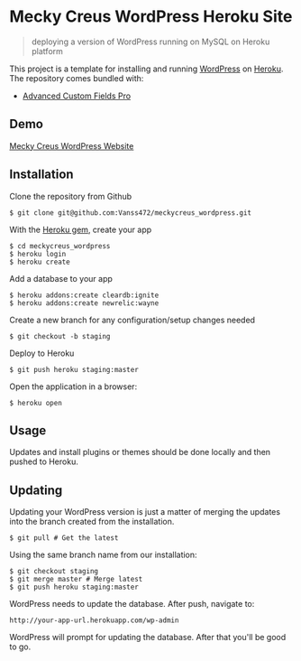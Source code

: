 # Mecky Creus WordPress Heroku Site
>deploying a version of WordPress running on MySQL on Heroku platform

This project is a template for installing and running [WordPress](http://wordpress.org/) on [Heroku](http://www.heroku.com/). The repository comes bundled with:
* [Advanced Custom Fields Pro](https://github.com/wp-premium/advanced-custom-fields-pro) 

## Demo
[Mecky Creus WordPress Website](http://meckycreus.com/)

## Installation

Clone the repository from Github

    $ git clone git@github.com:Vanss472/meckycreus_wordpress.git

With the [Heroku gem](http://devcenter.heroku.com/articles/heroku-command), create your app

    $ cd meckycreus_wordpress
    $ heroku login
    $ heroku create

Add a database to your app

    $ heroku addons:create cleardb:ignite  
    $ heroku addons:create newrelic:wayne 

Create a new branch for any configuration/setup changes needed

    $ git checkout -b staging

Deploy to Heroku

    $ git push heroku staging:master

Open the application in a browser:

    $ heroku open

## Usage

Updates and install plugins or themes should be done locally and then pushed to Heroku.

## Updating

Updating your WordPress version is just a matter of merging the updates into
the branch created from the installation.

    $ git pull # Get the latest

Using the same branch name from our installation:

    $ git checkout staging
    $ git merge master # Merge latest
    $ git push heroku staging:master

WordPress needs to update the database. After push, navigate to:

    http://your-app-url.herokuapp.com/wp-admin

WordPress will prompt for updating the database. After that you'll be good
to go.

